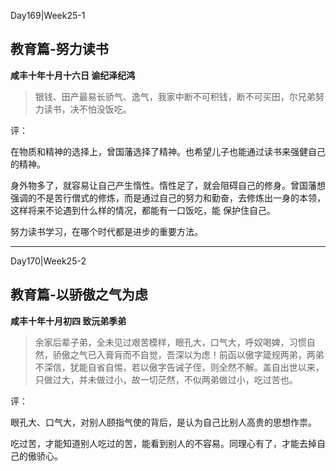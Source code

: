 Day169|Week25-1

## 教育篇-努力读书

**咸丰十年十月十六日 谕纪泽纪鸿**

>银钱、田产最易长骄气、逸气，我家中断不可积钱，断不可买田，尔兄弟努力读书，决不怕没饭吃。

评：

在物质和精神的选择上，曾国藩选择了精神。也希望儿子也能通过读书来强健自己的精神。

身外物多了，就容易让自己产生惰性。惰性足了，就会阻碍自己的修身。曾国藩想强调的不是苦行僧式的修炼，而是通过自己的努力和勤奋，去修炼出一身的本领，这样将来不论遇到什么样的情况，都能有一口饭吃，能
保护住自己。

努力读书学习，在哪个时代都是进步的重要方法。

------

Day170|Week25-2

## 教育篇-以骄傲之气为虑

**咸丰十年十月初四 致沅弟季弟**

>余家后辈子弟，全未见过艰苦模样，眼孔大，口气大，呼奴喝婢，习惯自然，骄傲之气已入膏肓而不自觉，吾深以为虑！前函以傲字箴规两弟，两弟不深信，犹能自省自惕，若以傲字告诫子侄，则全然不解。盖自出世以来，只做过大，并未做过小，故一切茫然，不似两弟做过小，吃过苦也。

评：

眼孔大、口气大，对别人颐指气使的背后，是认为自己比别人高贵的思想作祟。

吃过苦，才能知道别人吃过的苦，能看到别人的不容易。同理心有了，才能去掉自己的傲骄心。
